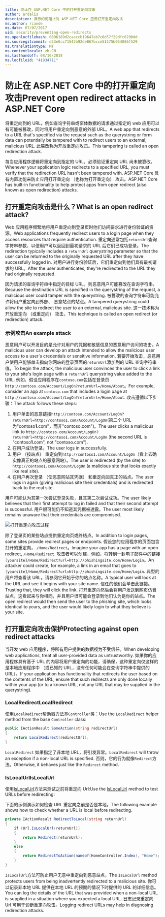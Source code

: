 ```yaml
---
title: 防止在 ASP.NET Core 中的打开重定向攻击
author: ardalis
description: 演示如何阻止对 ASP.NET Core 应用打开重定向攻击
ms.author: riande
ms.date: 07/07/2017
uid: security/preventing-open-redirects
ms.openlocfilehash: 0896189d2caaccb19647eb7c6d57f29dfc0290dd
ms.sourcegitcommit: d53e0cc71542b92de867bcce51575b054886f529
ms.translationtype: MT
ms.contentlocale: zh-CN
ms.lasthandoff: 08/16/2018
ms.locfileid: "41834711"
---
```

# <a name="prevent-open-redirect-attacks-in-aspnet-core"></a><span data-ttu-id="0cd11-103">防止在 ASP.NET Core 中的打开重定向攻击</span><span class="sxs-lookup"><span data-stu-id="0cd11-103">Prevent open redirect attacks in ASP.NET Core</span></span>

<span data-ttu-id="0cd11-104">将重定向到的 URL，例如查询字符串或窗体数据的请求通过指定的 web 应用可以有可能被篡改，同时将用户重定向到恶意的外部 URL。</span><span class="sxs-lookup"><span data-stu-id="0cd11-104">A web app that redirects to a URL that's specified via the request such as the querystring or form data can potentially be tampered with to redirect users to an external, malicious URL.</span></span> <span data-ttu-id="0cd11-105">此篡改称为开放重定向攻击。</span><span class="sxs-lookup"><span data-stu-id="0cd11-105">This tampering is called an open redirection attack.</span></span>

<span data-ttu-id="0cd11-106">每当应用程序逻辑将重定向到指定的 URL，必须验证重定向 URL 尚未被篡改。</span><span class="sxs-lookup"><span data-stu-id="0cd11-106">Whenever your application logic redirects to a specified URL, you must verify that the redirection URL hasn't been tampered with.</span></span> <span data-ttu-id="0cd11-107">ASP.NET Core 具有内置功能来防止应用打开重定向 （也称为打开重定向） 攻击。</span><span class="sxs-lookup"><span data-stu-id="0cd11-107">ASP.NET Core has built-in functionality to help protect apps from open redirect (also known as open redirection) attacks.</span></span>

## <a name="what-is-an-open-redirect-attack"></a><span data-ttu-id="0cd11-108">打开重定向攻击是什么？</span><span class="sxs-lookup"><span data-stu-id="0cd11-108">What is an open redirect attack?</span></span>

<span data-ttu-id="0cd11-109">Web 应用程序频繁地将用户重定向到登录页时他们访问要求进行身份验证的资源。</span><span class="sxs-lookup"><span data-stu-id="0cd11-109">Web applications frequently redirect users to a login page when they access resources that require authentication.</span></span> <span data-ttu-id="0cd11-110">重定向通常包括`returnUrl`查询字符串参数，以便用户可以返回到最初请求的 URL 后它们已成功登录。</span><span class="sxs-lookup"><span data-stu-id="0cd11-110">The redirection typically includes a `returnUrl` querystring parameter so that the user can be returned to the originally requested URL after they have successfully logged in.</span></span> <span data-ttu-id="0cd11-111">对用户进行身份验证后，它们重定向到他们具有最初请求的 URL。</span><span class="sxs-lookup"><span data-stu-id="0cd11-111">After the user authenticates, they're redirected to the URL they had originally requested.</span></span>

<span data-ttu-id="0cd11-112">因为请求的查询字符串中指定的目标 URL，则恶意用户可能篡改在查询字符串。</span><span class="sxs-lookup"><span data-stu-id="0cd11-112">Because the destination URL is specified in the querystring of the request, a malicious user could tamper with the querystring.</span></span> <span data-ttu-id="0cd11-113">被篡改的查询字符串可能允许将用户重定向到外部、 恶意站点的站点。</span><span class="sxs-lookup"><span data-stu-id="0cd11-113">A tampered querystring could allow the site to redirect the user to an external, malicious site.</span></span> <span data-ttu-id="0cd11-114">这一技术称为开放重定向 （或重定向） 攻击。</span><span class="sxs-lookup"><span data-stu-id="0cd11-114">This technique is called an open redirect (or redirection) attack.</span></span>

### <a name="an-example-attack"></a><span data-ttu-id="0cd11-115">示例攻击</span><span class="sxs-lookup"><span data-stu-id="0cd11-115">An example attack</span></span>

<span data-ttu-id="0cd11-116">恶意用户可以开发目的是允许对用户的凭据和敏感信息的恶意用户访问的攻击。</span><span class="sxs-lookup"><span data-stu-id="0cd11-116">A malicious user can develop an attack intended to allow the malicious user access to a user's credentials or sensitive information.</span></span> <span data-ttu-id="0cd11-117">若要开始攻击，恶意用户使用户能够单击指向你网站的登录页面的`returnUrl`添加到的 URL 查询字符串值。</span><span class="sxs-lookup"><span data-stu-id="0cd11-117">To begin the attack, the malicious user convinces the user to click a link to your site's login page with a `returnUrl` querystring value added to the URL.</span></span> <span data-ttu-id="0cd11-118">例如，假设应用程序在`contoso.com`包括在登录页`http://contoso.com/Account/LogOn?returnUrl=/Home/About`。</span><span class="sxs-lookup"><span data-stu-id="0cd11-118">For example, consider an app at `contoso.com` that includes a login page at `http://contoso.com/Account/LogOn?returnUrl=/Home/About`.</span></span> <span data-ttu-id="0cd11-119">攻击遵循以下步骤：</span><span class="sxs-lookup"><span data-stu-id="0cd11-119">The attack follows these steps:</span></span>

1. <span data-ttu-id="0cd11-120">用户单击的恶意链接`http://contoso.com/Account/LogOn?returnUrl=http://contoso1.com/Account/LogOn`(第二个 URL 为"contoso**1**.com"，而非"contoso.com")。</span><span class="sxs-lookup"><span data-stu-id="0cd11-120">The user clicks a malicious link to `http://contoso.com/Account/LogOn?returnUrl=http://contoso1.com/Account/LogOn` (the second URL is "contoso**1**.com", not "contoso.com").</span></span>
2. <span data-ttu-id="0cd11-121">在用户成功登录。</span><span class="sxs-lookup"><span data-stu-id="0cd11-121">The user logs in successfully.</span></span>
3. <span data-ttu-id="0cd11-122">用户 （按站点） 重定向到`http://contoso1.com/Account/LogOn`（看上去确实像真正的站点的恶意网站）。</span><span class="sxs-lookup"><span data-stu-id="0cd11-122">The user is redirected (by the site) to `http://contoso1.com/Account/LogOn` (a malicious site that looks exactly like real site).</span></span>
4. <span data-ttu-id="0cd11-123">在用户再次登录 （使恶意网站其凭据） 和重定向回真正的站点。</span><span class="sxs-lookup"><span data-stu-id="0cd11-123">The user logs in again (giving malicious site their credentials) and is redirected back to the real site.</span></span>

<span data-ttu-id="0cd11-124">用户可能认为其第一次尝试登录失败，且其第二次尝试成功。</span><span class="sxs-lookup"><span data-stu-id="0cd11-124">The user likely believes that their first attempt to log in failed and that their second attempt is successful.</span></span> <span data-ttu-id="0cd11-125">用户很可能仍不知道其凭据被透露。</span><span class="sxs-lookup"><span data-stu-id="0cd11-125">The user most likely remains unaware that their credentials are compromised.</span></span>

![打开重定向攻击过程](preventing-open-redirects/_static/open-redirection-attack-process.png)

<span data-ttu-id="0cd11-127">除了登录页的某些站点提供重定向页或终结点。</span><span class="sxs-lookup"><span data-stu-id="0cd11-127">In addition to login pages, some sites provide redirect pages or endpoints.</span></span> <span data-ttu-id="0cd11-128">假设您的应用程序的页面包含打开的重定向， `/Home/Redirect`。</span><span class="sxs-lookup"><span data-stu-id="0cd11-128">Imagine your app has a page with an open redirect, `/Home/Redirect`.</span></span> <span data-ttu-id="0cd11-129">攻击者可以创建，例如，将转到一封电子邮件中的链接`[yoursite]/Home/Redirect?url=http://phishingsite.com/Home/Login`。</span><span class="sxs-lookup"><span data-stu-id="0cd11-129">An attacker could create, for example, a link in an email that goes to `[yoursite]/Home/Redirect?url=http://phishingsite.com/Home/Login`.</span></span> <span data-ttu-id="0cd11-130">典型的用户将查看该 URL，请参阅它开始于你的站点名称。</span><span class="sxs-lookup"><span data-stu-id="0cd11-130">A typical user will look at the URL and see it begins with your site name.</span></span> <span data-ttu-id="0cd11-131">信任的他们会单击此链接。</span><span class="sxs-lookup"><span data-stu-id="0cd11-131">Trusting that, they will click the link.</span></span> <span data-ttu-id="0cd11-132">打开重定向然后会将用户发送到网页仿冒站点，这看起来与你相同，并且用户很可能会登录到他们认为是你的站点。</span><span class="sxs-lookup"><span data-stu-id="0cd11-132">The open redirect would then send the user to the phishing site, which looks identical to yours, and the user would likely login to what they believe is your site.</span></span>

## <a name="protecting-against-open-redirect-attacks"></a><span data-ttu-id="0cd11-133">打开重定向攻击保护</span><span class="sxs-lookup"><span data-stu-id="0cd11-133">Protecting against open redirect attacks</span></span>

<span data-ttu-id="0cd11-134">当开发 web 应用程序，将所有用户提供的数据视为不受信任。</span><span class="sxs-lookup"><span data-stu-id="0cd11-134">When developing web applications, treat all user-provided data as untrustworthy.</span></span> <span data-ttu-id="0cd11-135">如果你的应用程序具有基于 URL 的内容将用户重定向的功能，请确保，这种重定向仅这样的是本地应用程序中 （或已知的 URL，没有任何可能会在查询字符串中提供的 URL）。</span><span class="sxs-lookup"><span data-stu-id="0cd11-135">If your application has functionality that redirects the user based on the contents of the URL,  ensure that such redirects are only done locally within your app (or to a known URL, not any URL that may be supplied in the querystring).</span></span>

### <a name="localredirect"></a><span data-ttu-id="0cd11-136">LocalRedirect</span><span class="sxs-lookup"><span data-stu-id="0cd11-136">LocalRedirect</span></span>

<span data-ttu-id="0cd11-137">使用`LocalRedirect`帮助器方法基`Controller`类：</span><span class="sxs-lookup"><span data-stu-id="0cd11-137">Use the `LocalRedirect` helper method from the base `Controller` class:</span></span>

```csharp
public IActionResult SomeAction(string redirectUrl)
{
    return LocalRedirect(redirectUrl);
}
```

<span data-ttu-id="0cd11-138">`LocalRedirect` 如果指定了非本地 URL，将引发异常。</span><span class="sxs-lookup"><span data-stu-id="0cd11-138">`LocalRedirect` will throw an exception if a non-local URL is specified.</span></span> <span data-ttu-id="0cd11-139">否则，它的行为就像`Redirect`方法。</span><span class="sxs-lookup"><span data-stu-id="0cd11-139">Otherwise, it behaves just like the `Redirect` method.</span></span>

### <a name="islocalurl"></a><span data-ttu-id="0cd11-140">IsLocalUrl</span><span class="sxs-lookup"><span data-stu-id="0cd11-140">IsLocalUrl</span></span>

<span data-ttu-id="0cd11-141">使用[IsLocalUrl](/dotnet/api/Microsoft.AspNetCore.Mvc.IUrlHelper?view=aspnetcore-2.0#Microsoft_AspNetCore_Mvc_IUrlHelper_IsLocalUrl_System_String_)方法来测试之前将重定向 Url:</span><span class="sxs-lookup"><span data-stu-id="0cd11-141">Use the [IsLocalUrl](/dotnet/api/Microsoft.AspNetCore.Mvc.IUrlHelper?view=aspnetcore-2.0#Microsoft_AspNetCore_Mvc_IUrlHelper_IsLocalUrl_System_String_) method to test URLs before redirecting:</span></span>

<span data-ttu-id="0cd11-142">下面的示例演示如何检查 URL 重定向之前是否是本地。</span><span class="sxs-lookup"><span data-stu-id="0cd11-142">The following example shows how to check whether a URL is local before redirecting.</span></span>

```csharp
private IActionResult RedirectToLocal(string returnUrl)
{
    if (Url.IsLocalUrl(returnUrl))
    {
        return Redirect(returnUrl);
    }
    else
    {
        return RedirectToAction(nameof(HomeController.Index), "Home");
    }
}
```

<span data-ttu-id="0cd11-143">`IsLocalUrl`方法可防止用户无意中重定向到恶意站点。</span><span class="sxs-lookup"><span data-stu-id="0cd11-143">The `IsLocalUrl` method protects users from being inadvertently redirected to a malicious site.</span></span> <span data-ttu-id="0cd11-144">你可以记录非本地 URL 提供在本地 URL 的预期的情况下时提供的 URL 的详细信息。</span><span class="sxs-lookup"><span data-stu-id="0cd11-144">You can log the details of the URL that was provided when a non-local URL is supplied in a situation where you expected a local URL.</span></span> <span data-ttu-id="0cd11-145">日志记录重定向 Url 可用于诊断重定向攻击。</span><span class="sxs-lookup"><span data-stu-id="0cd11-145">Logging redirect URLs may help in diagnosing redirection attacks.</span></span>
